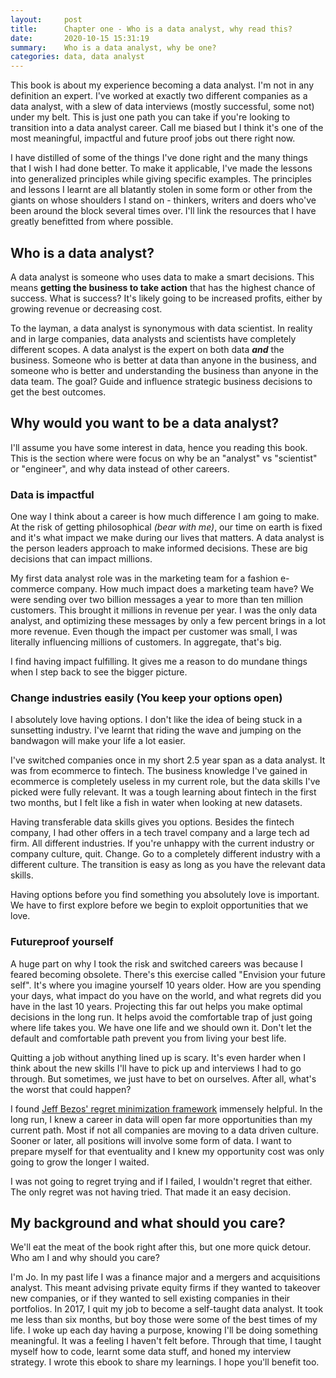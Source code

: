 ```yaml
---
layout:     post
title:      Chapter one - Who is a data analyst, why read this?
date:       2020-10-15 15:31:19
summary:    Who is a data analyst, why be one?
categories: data, data analyst
---
```


This book is about my experience becoming a data analyst. I'm not in any definition an expert. I've worked at exactly two different companies as a data analyst, with a slew of data interviews (mostly successful, some not) under my belt. This is just one path you can take if you're looking to transition into a data analyst career. Call me biased but I think it's one of the most meaningful, impactful and future proof jobs out there right now. 

I have distilled of some of the things I've done right and the many things that I wish I had done better. To make it applicable, I've made the lessons into generalized principles while giving specific examples. The principles and lessons I learnt are all blatantly stolen in some form or other from the giants on whose shoulders I stand on - thinkers, writers and doers who've been around the block several times over. I'll link the resources that I have greatly benefitted from where possible. 



## Who is a data analyst?

A data analyst is someone who uses data to make a smart decisions. This means **getting the business to take action** that has the highest chance of success. What is success? It's likely going to be increased profits, either by growing revenue or decreasing cost. 

To the layman, a data analyst is synonymous with data scientist. In reality and in large companies, data analysts and scientists have completely different scopes. A data analyst is the expert on both data ***and*** the business. Someone who is better at data than anyone in the business, and someone who is better and understanding the business than anyone in the data team. The goal? Guide and influence strategic business decisions to get the best outcomes. 



## Why would you want to be a data analyst?

I'll assume you have some interest in data, hence you reading this book. This is the section where were focus on why be an "analyst" vs "scientist" or "engineer", and why data instead of other careers. 



### Data is impactful

One way I think about a career is how much difference I am going to make. At the risk of getting philosophical *(bear with me)*, our time on earth is fixed and it's what impact we make during our lives that matters. A data analyst is the person leaders approach to make informed decisions. These are big decisions that can impact millions. 

My first data analyst role was in the marketing team for a fashion e-commerce company. How much impact does a marketing team have? We were sending over two billion messages a year to more than ten million customers. This brought it millions in revenue per year. I was the only data analyst, and optimizing these messages by only a few percent brings in a lot more revenue. Even though the impact per customer was small, I was literally influencing millions of customers. In aggregate, that's big. 

I find having impact fulfilling. It gives me a reason to do mundane things when I step back to see the bigger picture. 



### Change industries easily (You keep your options open) 

I absolutely love having options. I don't like the idea of being stuck in a sunsetting industry. I've learnt that riding the wave and jumping on the bandwagon will make your life a lot easier. 

I've switched companies once in my short 2.5 year span as a data analyst. It was from ecommerce to fintech. The business knowledge I've gained in ecommerce is completely useless in my current role, but the data skills I've picked were fully relevant. It was a tough learning about fintech in the first two months, but I felt like a fish in water when looking at new datasets.   

Having transferable data skills gives you options. Besides the fintech company, I had other offers in a tech travel company and a large tech ad firm. All different industries. If you're unhappy with the current industry or company culture, quit. Change. Go to a completely different industry with a different culture. The transition is easy as long as you have the relevant data skills.

Having options before you find something you absolutely love is important. We have to first explore before we begin to exploit opportunities that we love. 



### Futureproof yourself

A huge part on why I took the risk and switched careers was because I feared becoming obsolete. There's this exercise called "Envision your future self". It's where you imagine yourself 10 years older. How are you spending your days, what impact do you have on the world, and what regrets did you have in the last 10 years. Projecting this far out helps you make optimal decisions in the long run. It helps avoid the comfortable trap of just going where life takes you. We have one life and we should own it. Don't let the default and comfortable path prevent you from living your best life.

Quitting a job without anything lined up is scary. It's even harder when I think about the new skills I'll have to pick up and interviews I had to go through. But sometimes, we just have to bet on ourselves. After all, what's the worst that could happen? 

I found [Jeff Bezos' regret minimization framework](https://www.youtube.com/watch?v=jwG_qR6XmDQ) immensely helpful. In the long run, I knew a career in data will open far more opportunities than my current path. Most if not all companies are moving to a data driven culture. Sooner or later, all positions will involve some form of data. I want to prepare myself for that eventuality and I knew my opportunity cost was only going to grow the longer I waited.  

I was not going to regret trying and if I failed, I wouldn't regret that either. The only regret was not having tried. That made it an easy decision.  



## My background and what should you care?

We'll eat the meat of the book right after this, but one more quick detour. Who am I and why should you care?

I'm Jo. In my past life I was a finance major and a mergers and acquisitions analyst. This meant advising private equity firms if they wanted to takeover new companies, or if they wanted to sell existing companies in their portfolios. In 2017, I quit my job to become a self-taught data analyst. It took me less than six months, but boy those were some of the best times of my life. I woke up each day having a purpose, knowing I'll be doing something meaningful. It was a feeling I haven't felt before. Through that time, I taught myself how to code, learnt some data stuff, and honed my interview strategy. I wrote this ebook to share my learnings. I hope you'll benefit too.